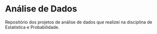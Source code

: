 # Análise de Dados
Repositório dos projetos de análise de dados que realizei na disciplina de Estatística e Probabilidade.
